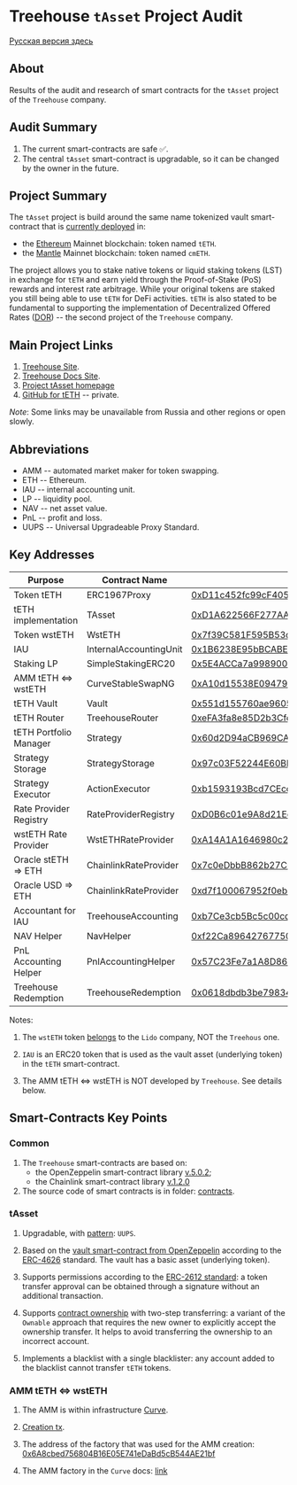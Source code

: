 # Treehouse `tAsset` Project Audit

[Русская версия здесь](README_RUS.md)

## About

Results of the audit and research of smart contracts for the `tAsset` project of the `Treehouse` company.

## Audit Summary

1. The current smart-contracts are safe ✅.
2. The central `tAsset` smart-contract is upgradable, so it can be changed by the owner in the future.

## Project Summary

The `tAsset` project is build around the same name tokenized vault smart-contract that is [currently deployed](https://app.treehouse.finance/) in:
* the [Ethereum](https://ethereum.org/) Mainnet blockchain: token named `tETH`.
* the [Mantle](https://www.mantle.xyz/) Mainnet blockchain: token named `cmETH`.

The project allows you to stake native tokens or liquid staking tokens (LST) in exchange for `tETH` and earn yield through the Proof-of-Stake (PoS) rewards and interest rate arbitrage.
While your original tokens are staked you still being able to use `tETH` for DeFi activities.
`tETH` is also stated to be fundamental to supporting the implementation of Decentralized Offered Rates ([DOR](https://www.treehouse.finance/products/dor)) -- the second project of the `Treehouse` company.

## Main Project Links
1. [Treehouse Site](https://www.treehouse.finance/).
2. [Treehouse Docs Site](https://docs.treehouse.finance/).
3. [Project tAsset homepage](https://www.treehouse.finance/products/tassets)
4. [GitHub for tETH](https://github.com/0xhypn/tETH-protocol) -- private.

_Note_: Some links may be unavailable from Russia and other regions or open slowly.

## Abbreviations
* AMM -- automated market maker for token swapping.
* ETH -- Ethereum.
* IAU -- internal accounting unit.
* LP -- liquidity pool.
* NAV -- net asset value.
* PnL -- profit and loss.
* UUPS -- Universal Upgradeable Proxy Standard.

## Key Addresses

| Purpose                | Contract Name          | Address                                                                                                               | Notes |
|------------------------|------------------------|-----------------------------------------------------------------------------------------------------------------------|-------|
| Token tETH             | ERC1967Proxy           | [0xD11c452fc99cF405034ee446803b6F6c1F6d5ED8](https://etherscan.io/address/0xD11c452fc99cF405034ee446803b6F6c1F6d5ED8) |       |
| tETH implementation    | TAsset                 | [0xD1A622566F277AA76c3C47A30469432AAec95E38](https://etherscan.io/address/0xd1a622566f277aa76c3c47a30469432aaec95e38) |       |
| Token wstETH           | WstETH                 | [0x7f39C581F595B53c5cb19bD0b3f8dA6c935E2Ca0](https://etherscan.io/address/0x7f39c581f595b53c5cb19bd0b3f8da6c935e2ca0) | 1     |
| IAU                    | InternalAccountingUnit | [0x1B6238E95bBCABEE58997c99BaDD4154ad68BA92](https://etherscan.io/address/0x1B6238E95bBCABEE58997c99BaDD4154ad68BA92) | 2     |
| Staking LP             | SimpleStakingERC20     | [0x5E4ACCa7a9989007cD74aE4ed1b096c000779DCC](https://etherscan.io/address/0x5E4ACCa7a9989007cD74aE4ed1b096c000779DCC) |       |
| AMM tETH <=> wstETH    | CurveStableSwapNG      | [0xA10d15538E09479186b4D3278BA5c979110dDdB1](https://etherscan.io/token/0xa10d15538e09479186b4d3278ba5c979110dddb1)   | 3     |
| tETH Vault             | Vault                  | [0x551d155760ae96050439AD24Ae98A96c765d761B](https://etherscan.io/address/0x551d155760ae96050439AD24Ae98A96c765d761B) |       |
| tETH Router            | TreehouseRouter        | [0xeFA3fa8e85D2b3CfdB250CdeA156c2c6C90628F5](https://etherscan.io/address/0xeFA3fa8e85D2b3CfdB250CdeA156c2c6C90628F5) |       | 
| tETH Portfolio Manager | Strategy               | [0x60d2D94aCB969CA54e781007eE89F04c1A2e5943](https://etherscan.io/address/0x60d2D94aCB969CA54e781007eE89F04c1A2e5943) |       |
| Strategy Storage       | StrategyStorage        | [0x97c03F52244E60BB18511Cbf03f890D5886f1F47](https://etherscan.io/address/0x97c03F52244E60BB18511Cbf03f890D5886f1F47) |       |
| Strategy Executor      | ActionExecutor         | [0xb1593193Bcd7CEcc3d19597658003d735D1e9E94](https://etherscan.io/address/0xb1593193Bcd7CEcc3d19597658003d735D1e9E94) |       |
| Rate Provider Registry | RateProviderRegistry   | [0xD0B6c01e9A8d21Ed05726f9020B577a614BeDCe7](https://etherscan.io/address/0xD0B6c01e9A8d21Ed05726f9020B577a614BeDCe7) |       |
| wstETH Rate Provider   | WstETHRateProvider     | [0xA14A1A1646980c2B78Eddd51B66EC220AEfE6109](https://etherscan.io/address/0xA14A1A1646980c2B78Eddd51B66EC220AEfE6109) |       |
| Oracle stETH => ETH    | ChainlinkRateProvider  | [0x7c0eDbbB862b27C04689202ef6B3B2fd6B8852c0](https://etherscan.io/address/0x7c0eDbbB862b27C04689202ef6B3B2fd6B8852c0) |       |
| Oracle USD => ETH      | ChainlinkRateProvider  | [0xd7f100067952f0ebCF70461Bc09aa1cA973E79de](https://etherscan.io/address/0xd7f100067952f0ebCF70461Bc09aa1cA973E79de) |       |
| Accountant for IAU     | TreehouseAccounting    | [0xb7Ce3cb5Bc5c00cd2f9B39d9b0580f5355535709](https://etherscan.io/address/0xb7Ce3cb5Bc5c00cd2f9B39d9b0580f5355535709) |       |
| NAV Helper             | NavHelper              | [0xf22Ca896427677507a9EF99D30B261659775ff56](https://etherscan.io/address/0xf22Ca896427677507a9EF99D30B261659775ff56) |       |
| PnL Accounting Helper  | PnlAccountingHelper    | [0x57C23Fe7a1A8D86F1128196C7c22F8711E81437e](https://etherscan.io/address/0x57C23Fe7a1A8D86F1128196C7c22F8711E81437e) |       |
| Treehouse Redemption   | TreehouseRedemption    | [0x0618dbdb3be798346e6d9c08c3c84658f94ad09f](https://etherscan.io/address/0x0618dbdb3be798346e6d9c08c3c84658f94ad09f) |       |


Notes:

1. The  `wstETH` token [belongs](https://docs.lido.fi/deployed-contracts/#core-protocol) to the `Lido` company, NOT the `Treehous` one.

2. `IAU` is an ERC20 token that is used as the vault asset (underlying token) in the `tETH` smart-contract.

3. The AMM tETH <=> wstETH is NOT developed by `Treehouse`. See details below.

## Smart-Contracts Key Points

### Common

1. The `Treehouse` smart-contracts are based on:
   * the OpenZeppelin smart-contract library [v.5.0.2](https://docs.openzeppelin.com/contracts/5.x/);
   * the Chainlink smart-contract library [v.1.2.0](https://github.com/smartcontractkit/chainlink/releases/tag/contracts-v1.2.0) 
2. The source code of smart contracts is in folder: [contracts](contracts).

### tAsset

1. Upgradable, with [pattern](https://docs.openzeppelin.com/upgrades-plugins/#proxy-patterns): `UUPS`.

2. Based on the [vault smart-contract from OpenZeppelin](https://docs.openzeppelin.com/contracts/5.x/erc4626) according to the [ERC-4626](https://eips.ethereum.org/EIPS/eip-4626) standard. The vault has a basic asset (underlying token).

3. Supports permissions according to the [ERC-2612 standard](https://eips.ethereum.org/EIPS/eip-2612): a token transfer approval can be obtained through a signature without an additional transaction.

4. Supports [contract ownership](https://docs.openzeppelin.com/contracts/5.x/access-control#ownership-and-ownable) with two-step transferring: a variant of the `Ownable` approach that requires the new owner to explicitly accept the ownership transfer. It helps to avoid transferring the ownership to an incorrect account.

5. Implements a blacklist with a single blacklister: any account added to the blacklist cannot transfer `tETH` tokens.

### AMM tETH <=> wstETH

1. The AMM is within infrastructure [Curve](https://curve.fi/).

2. [Creation tx](https://etherscan.io/tx/0xa3081cb2ccc2126d97b99cc300e356391752b312d0889ec08cd66bf1402a6e9b).

3. The address of the factory that was used for the AMM creation: [0x6A8cbed756804B16E05E741eDaBd5cB544AE21bf](https://etherscan.io/address/0x6A8cbed756804B16E05E741eDaBd5cB544AE21bf)

4. The AMM factory in the `Curve` docs: [link](https://docs.curve.fi/references/deployed-contracts/#stableswap-ng)
